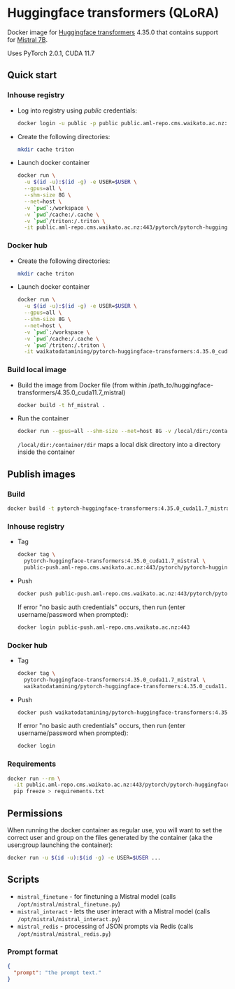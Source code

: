 # Huggingface transformers (QLoRA)

Docker image for [Huggingface transformers](https://github.com/huggingface/transformers) 4.35.0
that contains support for [Mistral 7B](https://gathnex.medium.com/mistral-7b-fine-tuning-a-step-by-step-guide-52122cdbeca8).

Uses PyTorch 2.0.1, CUDA 11.7

## Quick start

### Inhouse registry

* Log into registry using *public* credentials:

  ```bash
  docker login -u public -p public public.aml-repo.cms.waikato.ac.nz:443 
  ```

* Create the following directories:

  ```bash
  mkdir cache triton
  ```

* Launch docker container

  ```bash
  docker run \
    -u $(id -u):$(id -g) -e USER=$USER \
    --gpus=all \
    --shm-size 8G \
    --net=host \
    -v `pwd`:/workspace \
    -v `pwd`/cache:/.cache \
    -v `pwd`/triton:/.triton \
    -it public.aml-repo.cms.waikato.ac.nz:443/pytorch/pytorch-huggingface-transformers:4.35.0_cuda11.7_mistral
  ```

### Docker hub
  
* Create the following directories:

  ```bash
  mkdir cache triton
  ```

* Launch docker container

  ```bash
  docker run \
    -u $(id -u):$(id -g) -e USER=$USER \
    --gpus=all \
    --shm-size 8G \
    --net=host \
    -v `pwd`:/workspace \
    -v `pwd`/cache:/.cache \
    -v `pwd`/triton:/.triton \
    -it waikatodatamining/pytorch-huggingface-transformers:4.35.0_cuda11.7_mistral
  ```

### Build local image

* Build the image from Docker file (from within /path_to/huggingface-transformers/4.35.0_cuda11.7_mistral)

  ```bash
  docker build -t hf_mistral .
  ```
  
* Run the container

  ```bash
  docker run --gpus=all --shm-size --net=host 8G -v /local/dir:/container/dir -it hf_mistral
  ```
  `/local/dir:/container/dir` maps a local disk directory into a directory inside the container


## Publish images

### Build

```bash
docker build -t pytorch-huggingface-transformers:4.35.0_cuda11.7_mistral .
```

### Inhouse registry  
  
* Tag

  ```bash
  docker tag \
    pytorch-huggingface-transformers:4.35.0_cuda11.7_mistral \
    public-push.aml-repo.cms.waikato.ac.nz:443/pytorch/pytorch-huggingface-transformers:4.35.0_cuda11.7_mistral
  ```
  
* Push

  ```bash
  docker push public-push.aml-repo.cms.waikato.ac.nz:443/pytorch/pytorch-huggingface-transformers:4.35.0_cuda11.7_mistral
  ```
  If error "no basic auth credentials" occurs, then run (enter username/password when prompted):
  
  ```bash
  docker login public-push.aml-repo.cms.waikato.ac.nz:443
  ```

### Docker hub  
  
* Tag

  ```bash
  docker tag \
    pytorch-huggingface-transformers:4.35.0_cuda11.7_mistral \
    waikatodatamining/pytorch-huggingface-transformers:4.35.0_cuda11.7_mistral
  ```
  
* Push

  ```bash
  docker push waikatodatamining/pytorch-huggingface-transformers:4.35.0_cuda11.7_mistral
  ```
  If error "no basic auth credentials" occurs, then run (enter username/password when prompted):
  
  ```bash
  docker login
  ```


### Requirements

```bash
docker run --rm \
  -it public.aml-repo.cms.waikato.ac.nz:443/pytorch/pytorch-huggingface-transformers:4.35.0_cuda11.7_mistral \
  pip freeze > requirements.txt
```


## Permissions

When running the docker container as regular use, you will want to set the correct
user and group on the files generated by the container (aka the user:group launching
the container):

```bash
docker run -u $(id -u):$(id -g) -e USER=$USER ...
```

## Scripts

* `mistral_finetune` - for finetuning a Mistral model (calls `/opt/mistral/mistral_finetune.py`)
* `mistral_interact` - lets the user interact with a Mistral model (calls `/opt/mistral/mistral_interact.py`)
* `mistral_redis` - processing of JSON prompts via Redis (calls `/opt/mistral/mistral_redis.py`)


### Prompt format

```json
{
  "prompt": "the prompt text."
}
```
